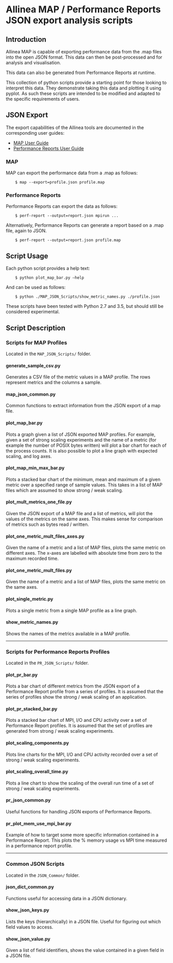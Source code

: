 # Allinea MAP / Performance Reports JSON export analysis scripts

## Introduction

Allinea MAP is capable of exporting performance data from the .map files into the open JSON format.
This data can then be post-processed and for analysis and visualisation.

This data can also be generated from Performance Reports at runtime.

This collection of python scripts provide a starting point for those looking to interpret this data.
They demonstrate taking this data and plotting it using pyplot.
As such these scripts are intended to be modified and adapted to the specific requirements of users.

## JSON Export

The export capabilities of the Allinea tools are documented in the corresponding user guides:

* [MAP User Guide](https://www.allinea.com/user-guide/forge/ExportingprofilerdatainJSONformat.html#x36-31600031)
* [Performance Reports User Guide](https://www.allinea.com/user-guide/reports/userguide.html)

### MAP

MAP can export the performance data from a .map as follows:

        $ map --export=profile.json profile.map

### Performance Reports

Performance Reports can export the data as follows:

        $ perf-report --output=report.json mpirun ...

Alternatively, Performance Reports can generate a report based on a .map file, again to JSON.

        $ perf-report --output=report.json profile.map

## Script Usage

Each python script provides a help text:

        $ python plot_map_bar.py –help

And can be used as follows:

        $ python ./MAP_JSON_Scripts/show_metric_names.py ./profile.json


These scripts have been tested with Python 2.7 and 3.5, but should still be considered experimental.


## Script Description

### Scripts for MAP Profiles

Located in the `MAP_JSON_Scripts/` folder.

#### generate\_sample\_csv.py

Generates a CSV file of the metric values in a MAP profile. The rows represent metrics and the columns a sample.

#### map\_json\_common.py

Common functions to extract information from the JSON export of a map file.

#### plot\_map\_bar.py

Plots a graph given a list of JSON exported MAP profiles.
For example, given a set of strong scaling experiments and the name of a metric (for example the number of POSIX bytes written) will plot a bar chart for each of the process counts.
It is also possible to plot a line graph with expected scaling, and log axes.

#### plot\_map\_min\_max\_bar.py

Plots a stacked bar chart of the minimum, mean and maximum of a given metric over a specified range of sample values.
This takes in a list of MAP files which are assumed to show strong / weak scaling.


#### plot\_mult\_metrics\_one\_file.py

Given the JSON export of a MAP file and a list of metrics, will plot the values of the metrics on the same axes.
This makes sense for comparison of metrics such as bytes read / written.

#### plot\_one\_metric\_mult\_files\_axes.py

Given the name of a metric and a list of MAP files, plots the same metric on different axes.
The x-axes are labelled with absolute time from zero to the maximum recorded time.

#### plot\_one\_metric\_mult\_files.py

Given the name of a metric and a list of MAP files, plots the same metric on the same axes.

#### plot\_single\_metric.py

Plots a single metric from a single MAP profile as a line graph.

#### show\_metric\_names.py

Shows the names of the metrics available in a MAP profile.

----

### Scripts for Performance Reports Profiles

Located in the `PR_JSON_Scripts/` folder.

#### plot\_pr\_bar.py

Plots a bar chart of different metrics from the JSON export of a Performance Report profile from a series of profiles.
It is assumed that the series of profiles show the strong / weak scaling of an application.

#### plot\_pr\_stacked\_bar.py

Plots a stacked bar chart of MPI, I/O and CPU activity over a set of Performance Report profiles.
It is assumed that the set of profiles are generated from strong / weak scaling experiments.

#### plot\_scaling\_components.py

Plots line charts for the MPI, I/O and CPU activity recorded over a set of strong / weak scaling experiments.

#### plot\_scaling\_overall\_time.py

Plots a line chart to show the scaling of the overall run time of a set of strong / weak scaling experiments.

#### pr\_json\_common.py

Useful functions for handling JSON exports of Performance Reports.

#### pr\_plot\_mem\_use\_mpi\_bar.py

Example of how to target some more specific information contained in a Performance Report.
This plots the % memory usage vs MPI time measured in a performance report profile.

----

### Common JSON Scripts

Located in the `JSON_Common/` folder.

#### json\_dict\_common.py

Functions useful for accessing data in a JSON dictionary.

#### show\_json\_keys.py

Lists the keys (hierarchically) in a JSON file. Useful for figuring out which field values to access.

#### show\_json\_value.py

Given a list of field identifiers, shows the value contained in a given field in a JSON file.
